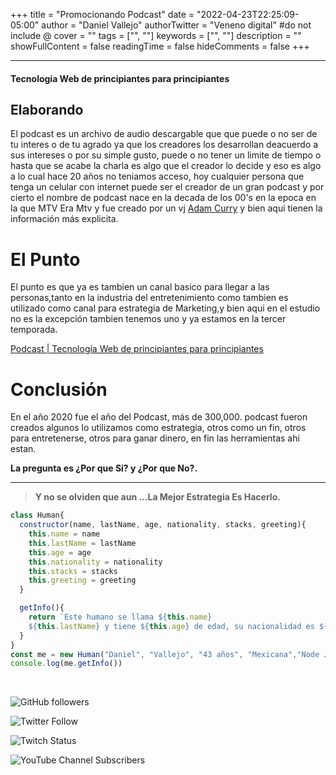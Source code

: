 +++
title = "Promocionando Podcast"
date = "2022-04-23T22:25:09-05:00"
author = "Daniel Vallejo"
authorTwitter = "Veneno digital" #do not include @
cover = ""
tags = ["", ""]
keywords = ["", ""]
description = ""
showFullContent = false
readingTime = false
hideComments = false
+++

---


#### Tecnología Web de principiantes para principiantes


##   Elaborando

El podcast es un archivo de audio descargable que que puede o no ser de tu interes o de tu agrado ya que los creadores los desarrollan deacuerdo a sus intereses o por su simple gusto, puede o no tener un limite de tiempo o hasta que se acabe la charla es algo que el creador lo decide y eso es algo a lo cual hace 20 años no teniamos acceso, hoy cualquier persona que tenga un celular con internet puede ser el creador de un gran podcast y por cierto el nombre de podcast nace en la decada de los 00's en la epoca en la que MTV Era Mtv y fue creado por un vj  [Adam Curry](https://es.wikipedia.org/wiki/P%C3%B3dcast) y bien aqui tienen la información más explicita.



#  El Punto 

El punto es que ya es tambien un canal basico para llegar a las personas,tanto en la industria del entretenimiento como tambien es utilizado como canal para estrategia de Marketing,y bien aqui en el estudio no es la excepción tambien tenemos uno y ya estamos en la tercer temporada.


[Podcast | Tecnología Web de principiantes para principiantes](https://anchor.fm/dannyveneno)


#  Conclusión


En el año 2020 fue el año del Podcast, más de 300,000. podcast fueron creados algunos lo utilizamos como estrategia, otros como un fin, otros para entretenerse, otros para ganar dinero, en fin las herramientas ahi estan.

**La pregunta es ¿Por que Si? y ¿Por que No?.**

---





 > **Y no se olviden que aun ...La Mejor Estrategia Es Hacerlo.**


```js
class Human{
  constructor(name, lastName, age, nationality, stacks, greeting){
    this.name = name
    this.lastName = lastName
    this.age = age
    this.nationality = nationality
    this.stacks = stacks
    this.greeting = greeting
  }

  getInfo(){
    return `Este humano se llama ${this.name}
    ${this.lastName} y tiene ${this.age} de edad, su nacionalidad es ${this.nationality} y esta aprendiendo a programar en ${this.stacks}y te manda saludos ${this.greeting}`
  }
}
const me = new Human("Daniel", "Vallejo", "43 años", "Mexicana","Node Js y Javascript", "desde México")
console.log(me.getInfo())

```

<br>


![GitHub followers](https://img.shields.io/github/followers/DanyVeneno?style=social)

  ![Twitter Follow](https://img.shields.io/twitter/follow/venenodigital?style=social)

  ![Twitch Status](https://img.shields.io/twitch/status/yehiibhii?style=social)

  ![YouTube Channel Subscribers](https://img.shields.io/youtube/channel/subscribers/UC8UhdMAKJX56O2PY8kzBIlw?style=social)









